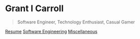 <!-- picture link can go here -->

# Grant I Carroll

> Software Engineer, Technology Enthusiast, Casual Gamer

[Resume](/software/resume/)
[Software Engineering](/software/)
[Miscellaneous](/misc/)